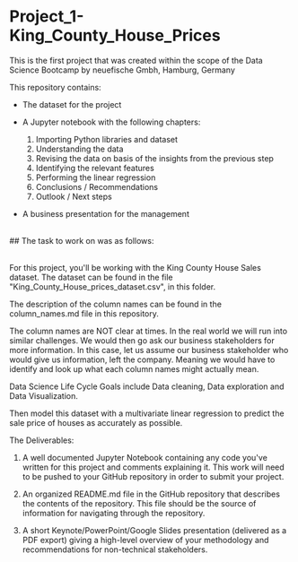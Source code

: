 # Project_1-King_County_House_Prices
This is the first project that was created within the scope of the Data Science Bootcamp by neuefische Gmbh, Hamburg, Germany

This repository contains:
- The dataset for the project

- A Jupyter notebook with the following chapters:
    1. Importing Python libraries and dataset
    2. Understanding the data
    3. Revising the data on basis of the insights from the previous step
    4. Identifying the relevant features
    5. Performing the linear regression
    6. Conclusions / Recommendations
    7. Outlook / Next steps
    
- A business presentation for the management
<br>
## The task to work on was as follows:<br><br>

For this project, you'll be working with the King County House Sales dataset.  The dataset can be found in the file "King_County_House_prices_dataset.csv", in this folder.

The description of the column names can be found in the column_names.md file in this repository. 

The column names are NOT clear at times. In the real world we will run into similar challenges. We would then go ask our business stakeholders for more information. In this case, let us assume our business stakeholder who would give us information, left the company. Meaning we would have to identify and look up what each column names might actually mean.  

Data Science Life Cycle Goals include Data cleaning, Data exploration and Data Visualization.

Then model this dataset with a multivariate linear regression to predict the sale price of houses as accurately as possible.

The Deliverables:

1) A well documented Jupyter Notebook containing any code you've written for this project and comments explaining it. This work will need to be pushed to your GitHub repository in order to submit your project.

2) An organized README.md file in the GitHub repository that describes the contents of the repository. This file should be the source of information for navigating through the repository.

3) A short Keynote/PowerPoint/Google Slides presentation (delivered as a PDF export) giving a high-level overview of your methodology and recommendations for non-technical stakeholders. 
